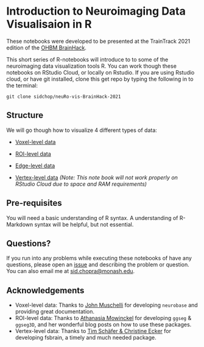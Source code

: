 Introduction to Neuroimaging Data Visualisaion in R
================

These notebooks were developed to be presented at the TrainTrack 2021
edition of the [OHBM BrainHack](https://ohbm.github.io/hackathon2021/).

This short series of R-notebooks will introduce to to some of the
neuroimaging data visualization tools R. You can work though these
notebooks on RStudio Cloud, or locally on Rstudio. If you are using
Rstudio cloud, or have git installed, clone this get repo by typing the
following in to the terminal:

`git clone sidchop/neuRo-vis-BrainHack-2021`

## Structure

We will go though how to visualize 4 different types of data:

-   [Voxel-level
    data](https://github.com/sidchop/neuRo-vis-BrainHack-2021/blob/main/nifti.Rmd)  

-   [ROI-level
    data](https://github.com/sidchop/neuRo-vis-BrainHack-2021/blob/main/roi.Rmd)  

-   [Edge-level
    data](https://github.com/sidchop/neuRo-vis-BrainHack-2021/blob/main/edge.Rmd)  

-   [Vertex-level
    data](https://github.com/sidchop/neuRo-vis-BrainHack-2021/blob/main/vertex.Rmd)
    *(Note: This note book will not work properly on RStudio Cloud due
    to space and RAM requirements)*  

## Pre-requisites

You will need a basic understanding of R syntax. A understanding of
R-Markdown syntax will be helpful, but not essential.

## Questions?

If you run into any problems while executing these notebooks of have any
questions, please open an
[issue](https://github.com/sidchop/neuRo-vis-BrainHack-2021/issues) and
describing the problem or question. You can also email me at
<a href="mailto:sid.chopra@monash.edu" class="email">sid.chopra@monash.edu</a>.

## Acknowledgements

-   Voxel-level data: Thanks to [John
    Muschelli](https://github.com/muschellij2) for developing
    `neurobase` and providing great documentation.
-   ROI-level data: Thanks to [Athanasia
    Mowinckel](https://github.com/Athanasiamo) for developing `ggseg` &
    `ggseg3D`, and her wonderful blog posts on how to use these
    packages.
-   Vertex-level data: Thanks to [Tim Schäfer & Christine
    Ecker](https://github.com/dfsp-spirit/fsbrain) for developing
    fsbrain, a timely and much needed package.
